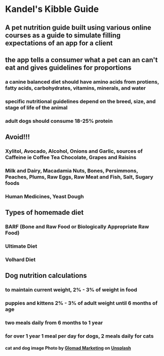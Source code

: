 # Kandel's Kibble Guide

## A pet nutrition guide built using various online courses as a guide to simulate filling expectations of an app for a client

## the app tells a consumer what a pet can an can't eat and gives guidelines for proportions

### a canine balanced diet should have amino acids from protiens, fatty acids, carbohydrates, vitamins, minerals, and water

### specific nutritional guidelines depend on the breed, size, and stage of life of the animal

### adult dogs should consume 18-25% protein


## Avoid!!!

### Xylitol, Avocado, Alcohol, Onions and Garlic, sources of Caffeine ie Coffee Tea Chocolate, Grapes and Raisins

### Milk and Dairy, Macadamia Nuts, Bones, Persimmons, Peaches, Plums, Raw Eggs, Raw Meat and Fish, Salt, Sugary foods

### Human Medicines, Yeast Dough


## Types of homemade diet

### BARF (Bone and Raw Food or Biologically Appropriate Raw Food)

### Ultimate Diet

### Volhard Diet

## Dog nutrition calculations

### to maintain current weight, 2% - 3% of weight in food

### puppies and kittens 2% - 3% of adult weight until 6 months of age

### two meals daily from 6 months to 1 year

### for over 1 year 1 meal per day for dogs, 2 meals daily for cats

#### cat and dog image <span>Photo by <a href="https://unsplash.com/@glomadmarketing?utm_source=unsplash&amp;utm_medium=referral&amp;utm_content=creditCopyText">Glomad Marketing</a> on <a href="https://unsplash.com/s/photos/dog-and-cat?utm_source=unsplash&amp;utm_medium=referral&amp;utm_content=creditCopyText">Unsplash</a></span>
